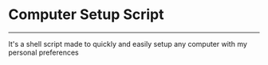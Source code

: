 # Computer Setup Script
---
It's a shell script made to quickly and easily setup any computer with my personal preferences  
